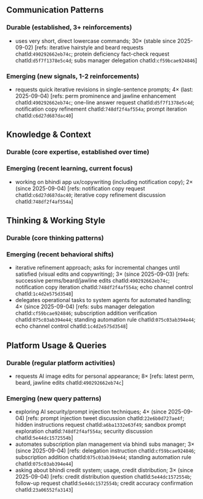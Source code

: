 ## Communication Patterns
### Durable (established, 3+ reinforcements)
- uses very short, direct lowercase commands; 30× (stable since 2025-09-02) [refs: iterative hairstyle and beard requests chatId:`490292662eb74c`; protein deficiency fact-check request chatId:`d5f7f1378e5c4d`; subs manager delegation chatId:`cf59bcae924846`]

### Emerging (new signals, 1-2 reinforcements)
- requests quick iterative revisions in single-sentence prompts; 4× (last: 2025-09-04) [refs: perm prominence and jawline enhancement chatId:`490292662eb74c`; one-line answer request chatId:`d5f7f1378e5c4d`; notification copy refinement chatId:`748df2f4af554a`; prompt iteration chatId:`c6d27d687dac40`]

## Knowledge & Context
### Durable (core expertise, established over time)

### Emerging (recent learning, current focus)
- working on bhindi app ux/copywriting (including notification copy); 2× (since 2025-09-04) [refs: notification copy request chatId:`c6d27d687dac40`; iterative copy refinement discussion chatId:`748df2f4af554a`]

## Thinking & Working Style
### Durable (core thinking patterns)

### Emerging (recent behavioral shifts)
- iterative refinement approach; asks for incremental changes until satisfied (visual edits and copywriting); 3× (since 2025-09-03) [refs: successive perms/beard/jawline edits chatId:`490292662eb74c`; notification copy iteration chatId:`748df2f4af554a`; echo channel control chatId:`1c4d2e575d3548`]
- delegates operational tasks to system agents for automated handling; 4× (since 2025-09-04) [refs: subs manager delegation chatId:`cf59bcae924846`; subscription addition verification chatId:`075c03ab394e44`; standing automation rule chatId:`075c03ab394e44`; echo channel control chatId:`1c4d2e575d3548`]

## Platform Usage & Queries
### Durable (regular platform activities)
- requests AI image edits for personal appearance; 8× [refs: latest perm, beard, jawline edits chatId:`490292662eb74c`]

### Emerging (new query patterns)
- exploring AI security/prompt injection techniques; 4× (since 2025-09-04) [refs: prompt injection tweet discussion chatId:`22e6b0d727ae4f`; hidden instructions request chatId:`a6ba1332e63f49`; sandbox prompt exploration chatId:`748df2f4af554a`; security discussion chatId:`5e44dc1572554b`]
- automates subscription plan management via bhindi subs manager; 3× (since 2025-09-04) [refs: delegation instruction chatId:`cf59bcae924846`; subscription addition chatId:`075c03ab394e44`; standing automation rule chatId:`075c03ab394e44`]
- asking about bhindi credit system; usage, credit distribution; 3× (since 2025-09-04) [refs: credit distribution question chatId:`5e44dc1572554b`; follow-up request chatId:`5e44dc1572554b`; credit accuracy confirmation chatId:`23a06552fa3143`]